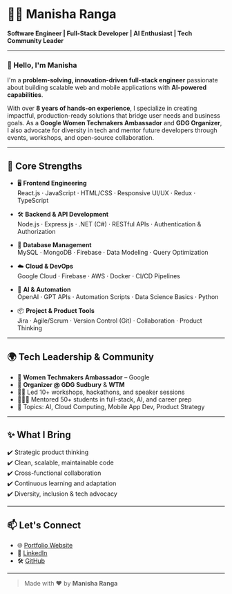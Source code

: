 # 👩‍💻 Manisha Ranga  
**Software Engineer | Full-Stack Developer | AI Enthusiast | Tech Community Leader**  

---

### 👋 Hello, I'm Manisha

I'm a **problem-solving, innovation-driven full-stack engineer** passionate about building scalable web and mobile applications with **AI-powered capabilities**.

With over **8 years of hands-on experience**, I specialize in creating impactful, production-ready solutions that bridge user needs and business goals. As a **Google Women Techmakers Ambassador** and **GDG Organizer**, I also advocate for diversity in tech and mentor future developers through events, workshops, and open-source collaboration.

---

## 🧠 Core Strengths

- 🖥 **Frontend Engineering**  
  React.js · JavaScript · HTML/CSS · Responsive UI/UX · Redux · TypeScript

- 🛠 **Backend & API Development**  
  Node.js · Express.js · .NET (C#) · RESTful APIs · Authentication & Authorization

- 🧪 **Database Management**  
  MySQL · MongoDB · Firebase · Data Modeling · Query Optimization

- ☁️ **Cloud & DevOps**  
  Google Cloud · Firebase · AWS · Docker · CI/CD Pipelines

- 🤖 **AI & Automation**  
  OpenAI · GPT APIs · Automation Scripts · Data Science Basics · Python

- 📦 **Project & Product Tools**  
  Jira · Agile/Scrum · Version Control (Git) · Collaboration · Product Thinking

---

## 🌍 Tech Leadership & Community

- 🧭 **Women Techmakers Ambassador** – Google  
- 📣 **Organizer @ GDG Sudbury** & **WTM**  
- 🧑‍🏫 Led 10+ workshops, hackathons, and speaker sessions  
- 👩🏽‍💻 Mentored 50+ students in full-stack, AI, and career prep  
- 💬 Topics: AI, Cloud Computing, Mobile App Dev, Product Strategy

---

## ✨ What I Bring

✔️ Strategic product thinking  
✔️ Clean, scalable, maintainable code  
✔️ Cross-functional collaboration  
✔️ Continuous learning and adaptation  
✔️ Diversity, inclusion & tech advocacy

---

## 📫 Let's Connect

- 🌐 [Portfolio Website](https://rangamanisha.github.io)  
- 💼 [LinkedIn](https://linkedin.com/in/manisharanga)  
- 🛠 [GitHub](https://github.com/rangamanisha)  
---

> Made with ❤️ by **Manisha Ranga**

<!--
**rangamanisha/rangamanisha** is a ✨ _special_ ✨ repository because its `README.md` (this file) appears on your GitHub profile.

Here are some ideas to get you started:

- 🔭 I’m currently working on ...
- 🌱 I’m currently learning ...
- 👯 I’m looking to collaborate on ...
- 🤔 I’m looking for help with ...
- 💬 Ask me about ...
- 📫 How to reach me: ...
- 😄 Pronouns: ...
- ⚡ Fun fact: ...
-->
